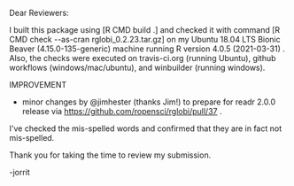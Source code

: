 Dear Reviewers:

I built this package using [R CMD build .] and checked it with command [R CMD check --as-cran rglobi_0.2.23.tar.gz] on my Ubuntu 18.04 LTS Bionic Beaver (4.15.0-135-generic) machine running R version 4.0.5 (2021-03-31) . Also, the checks were executed on travis-ci.org (running Ubuntu), github workflows (windows/mac/ubuntu), and winbuilder (running windows). 

IMPROVEMENT
* minor changes by @jimhester (thanks Jim!) to prepare for readr 2.0.0 release via https://github.com/ropensci/rglobi/pull/37 .

I've checked the mis-spelled words and confirmed that they are in fact not mis-spelled. 

Thank you for taking the time to review my submission.

-jorrit
